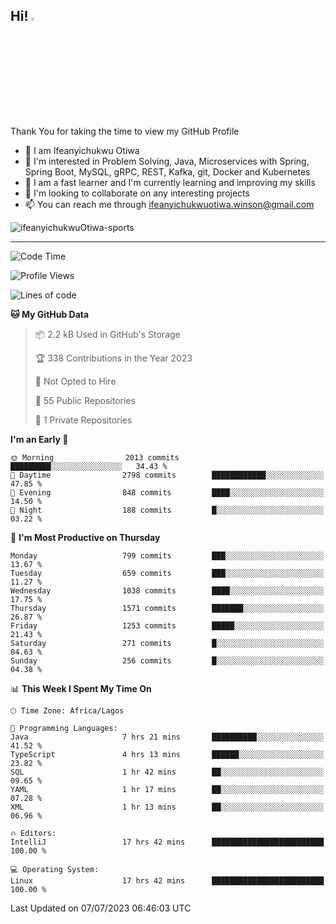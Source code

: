 <!-- BLOG-POST-LIST:START --><!-- BLOG-POST-LIST:END -->

## Hi! <img src="https://media.giphy.com/media/hvRJCLFzcasrR4ia7z/giphy.gif" width="4%"> 

Thank You for taking the time to view my GitHub Profile

- 👋 I am Ifeanyichukwu Otiwa
- 👀 I'm interested in Problem Solving, Java, Microservices with Spring, Spring Boot, MySQL, gRPC, REST, Kafka, git, Docker and Kubernetes
- 🌱 I am a fast learner and I'm currently learning and improving my skills
- 💞️ I'm looking to collaborate on any interesting projects
- 📫 You can reach me through ifeanyichukwuotiwa.winson@gmail.com

<p align="left" marginTop="10px"> <img src="https://komarev.com/ghpvc/?username=ifeanyichukwuOtiwa-sports&label=Profile%20views&color=0e75b6&style=for-the-badge" alt="ifeanyichukwuOtiwa-sports" /> </p>

***

<!--START_SECTION:waka-->
![Code Time](http://img.shields.io/badge/Code%20Time-1%2C475%20hrs%2042%20mins-blue)

![Profile Views](http://img.shields.io/badge/Profile%20Views-0-blue)

![Lines of code](https://img.shields.io/badge/From%20Hello%20World%20I%27ve%20Written-2.5%20million%20lines%20of%20code-blue)

**🐱 My GitHub Data** 

> 📦 2.2 kB Used in GitHub's Storage 
 > 
> 🏆 338 Contributions in the Year 2023
 > 
> 🚫 Not Opted to Hire
 > 
> 📜 55 Public Repositories 
 > 
> 🔑 1 Private Repositories 
 > 
**I'm an Early 🐤** 

```text
🌞 Morning                2013 commits        █████████░░░░░░░░░░░░░░░░   34.43 % 
🌆 Daytime                2798 commits        ████████████░░░░░░░░░░░░░   47.85 % 
🌃 Evening                848 commits         ████░░░░░░░░░░░░░░░░░░░░░   14.50 % 
🌙 Night                  188 commits         █░░░░░░░░░░░░░░░░░░░░░░░░   03.22 % 
```
📅 **I'm Most Productive on Thursday** 

```text
Monday                   799 commits         ███░░░░░░░░░░░░░░░░░░░░░░   13.67 % 
Tuesday                  659 commits         ███░░░░░░░░░░░░░░░░░░░░░░   11.27 % 
Wednesday                1038 commits        ████░░░░░░░░░░░░░░░░░░░░░   17.75 % 
Thursday                 1571 commits        ███████░░░░░░░░░░░░░░░░░░   26.87 % 
Friday                   1253 commits        █████░░░░░░░░░░░░░░░░░░░░   21.43 % 
Saturday                 271 commits         █░░░░░░░░░░░░░░░░░░░░░░░░   04.63 % 
Sunday                   256 commits         █░░░░░░░░░░░░░░░░░░░░░░░░   04.38 % 
```


📊 **This Week I Spent My Time On** 

```text
🕑︎ Time Zone: Africa/Lagos

💬 Programming Languages: 
Java                     7 hrs 21 mins       ██████████░░░░░░░░░░░░░░░   41.52 % 
TypeScript               4 hrs 13 mins       ██████░░░░░░░░░░░░░░░░░░░   23.82 % 
SQL                      1 hr 42 mins        ██░░░░░░░░░░░░░░░░░░░░░░░   09.65 % 
YAML                     1 hr 17 mins        ██░░░░░░░░░░░░░░░░░░░░░░░   07.28 % 
XML                      1 hr 13 mins        ██░░░░░░░░░░░░░░░░░░░░░░░   06.96 % 

🔥 Editors: 
IntelliJ                 17 hrs 42 mins      █████████████████████████   100.00 % 

💻 Operating System: 
Linux                    17 hrs 42 mins      █████████████████████████   100.00 % 
```


 Last Updated on 07/07/2023 06:46:03 UTC
<!--END_SECTION:waka-->

<!--
<p align="center">
![trophy](https://github-profile-trophy.vercel.app/?username=ifeanyichukwuOtiwa-sports&theme=onedark) (https://github.com/ryo-ma/github-profile-trophy)
</p>
-->

<!---
ifeanyi-otiwa/ifeanyi-otiwa is a ✨ special ✨ repository because its `README.md` (this file) appears on your GitHub profile.
You can click the Preview link to take a look at your changes.
--->
